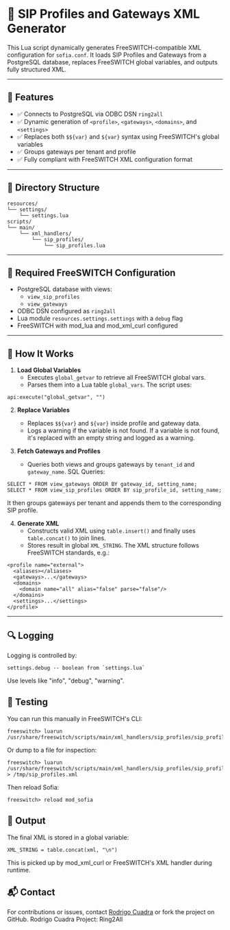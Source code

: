 # 📄 SIP Profiles and Gateways XML Generator

This Lua script dynamically generates FreeSWITCH-compatible XML configuration for `sofia.conf`. It loads SIP Profiles and Gateways from a PostgreSQL database, replaces FreeSWITCH global variables, and outputs fully structured XML.

---

## 🧩 Features

- ✅ Connects to PostgreSQL via ODBC DSN `ring2all`
- ✅ Dynamic generation of `<profile>`, `<gateways>`, `<domains>`, and `<settings>`
- ✅ Replaces both `$${var}` and `${var}` syntax using FreeSWITCH's global variables
- ✅ Groups gateways per tenant and profile
- ✅ Fully compliant with FreeSWITCH XML configuration format

---

## 📁 Directory Structure
``` console
resources/
└── settings/
    └── settings.lua
scripts/
└── main/
    └── xml_handlers/
        └── sip_profiles/
            └── sip_profiles.lua
```
---

## 🔌 Required FreeSWITCH Configuration

- PostgreSQL database with views:
  - `view_sip_profiles`
  - `view_gateways`
- ODBC DSN configured as `ring2all`
- Lua module `resources.settings.settings` with a `debug` flag
- FreeSWITCH with mod_lua and mod_xml_curl configured

---

## 🧠 How It Works

1. **Load Global Variables**
   - Executes `global_getvar` to retrieve all FreeSWITCH global vars.
   - Parses them into a Lua table `global_vars`.
The script uses:
``` console
api:execute("global_getvar", "")
```

2. **Replace Variables**
   - Replaces `$${var}` and `${var}` inside profile and gateway data.
   - Logs a warning if the variable is not found.
If a variable is not found, it's replaced with an empty string and logged as a warning.

3. **Fetch Gateways and Profiles**
   - Queries both views and groups gateways by `tenant_id` and `gateway_name`.
SQL Queries:
``` console
SELECT * FROM view_gateways ORDER BY gateway_id, setting_name;
SELECT * FROM view_sip_profiles ORDER BY sip_profile_id, setting_name;
```
It then groups gateways per tenant and appends them to the corresponding SIP profile.

4. **Generate XML**
   - Constructs valid XML using `table.insert()` and finally uses `table.concat()` to join lines.
   - Stores result in global `XML_STRING`.
The XML structure follows FreeSWITCH standards, e.g.:
``` console
<profile name="external">
  <aliases></aliases>
  <gateways>...</gateways>
  <domains>
    <domain name="all" alias="false" parse="false"/>
  </domains>
  <settings>...</settings>
</profile>
```
---

## 🔍 Logging
Logging is controlled by:
``` console
settings.debug -- boolean from `settings.lua`
```
Use levels like "info", "debug", "warning".

## 🧪 Testing

You can run this manually in FreeSWITCH's CLI:
``` console
freeswitch> luarun /usr/share/freeswitch/scripts/main/xml_handlers/sip_profiles/sip_profiles.lua
```
Or dump to a file for inspection:
``` console
freeswitch> luarun /usr/share/freeswitch/scripts/main/xml_handlers/sip_profiles/sip_profiles.lua > /tmp/sip_profiles.xml
```
Then reload Sofia:
``` console
freeswitch> reload mod_sofia
```

## 🔄 Output
The final XML is stored in a global variable:
``` console
XML_STRING = table.concat(xml, "\n")
```
This is picked up by mod_xml_curl or FreeSWITCH's XML handler during runtime.


## 📬 Contact
For contributions or issues, contact [Rodrigo Cuadra](https://github.com/rodrigocuadra) or fork the project on GitHub.
Rodrigo Cuadra
Project: Ring2All
